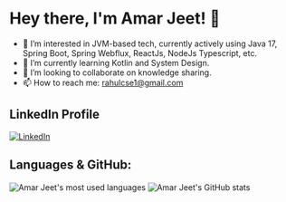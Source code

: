 # Hey there, I'm Amar Jeet! 👋

- 👀 I’m interested in JVM-based tech, currently actively using Java 17, Spring Boot, Spring Webflux, ReactJs, NodeJs Typescript, etc.
- 🌱 I’m currently learning Kotlin and System Design.
- 💞️ I’m looking to collaborate on knowledge sharing.
- 📫 How to reach me: [rahulcse1@gmail.com](mailto:rahulcse1@gmail.com)

## LinkedIn Profile ##
[![LinkedIn](https://img.shields.io/badge/-Amar_Jeet_C.-blue?style=flat-square&logo=Linkedin&logoColor=white&link=https://www.linkedin.com/in/rahulcse1/)](https://www.linkedin.com/in/rahulcse1/)

## Languages & GitHub: ##


  <img align="center" src="https://github-readme-stats.vercel.app/api/top-langs/?username=rahulcse1&theme=light&layout=compact" alt="Amar Jeet's most used languages" />

 <img align="center" src="https://github-readme-stats.vercel.app/api?username=rahulcse1&show_icons=true&theme=light&line_height=27&include_all_commits=true" alt="Amar Jeet's GitHub stats"/>

